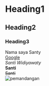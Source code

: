 # Heading1
## Heading2
### Heading3
Nama saya Santy\
[Google](www.google.com)\
_Santi Widiyawaty_\
**Santi**\
~~Santi~~\
![pemandangan](https://www.google.com/url?sa=i&url=https%3A%2F%2Fm.merdeka.com%2Fjabar%2Fcara-menggambar-pemandangan-yang-bagus-asri-dan-mudah-dilakukan-kln.html&psig=AOvVaw0uwkPBTP5nuRWjI3Xb2zWx&ust=1631078037644000&source=images&cd=vfe&ved=0CAsQjRxqFwoTCKCJk4aO7PICFQAAAAAdAAAAABAJ)